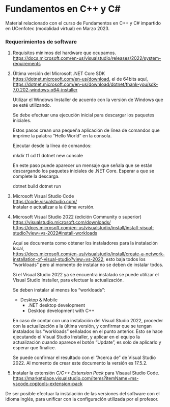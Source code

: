 # Fundamentos en C++ y C#
Material relacionado con el curso de Fundamentos en C++ y C# impartido en UCenfotec (modalidad virtual) en Marzo 2023.

### Requerimientos de software
1.	Requisitos mínimos del hardware que ocupamos. <br/>
	https://docs.microsoft.com/en-us/visualstudio/releases/2022/system-requirements
	
2.	Última versión del Microsoft .NET Core SDK<br/>
	https://dotnet.microsoft.com/en-us/download, el de 64bits aquí,<br/> 
	https://dotnet.microsoft.com/en-us/download/dotnet/thank-you/sdk-7.0.202-windows-x64-installer
	
	Utilizar el Windows Installer de acuerdo con la versión de Windows que se esté utilizando.
	
	Se debe efectuar una ejecución inicial para descargar los paquetes iniciales.
	
	Estos pasos crean una pequeña aplicación de línea de comandos que imprime la palabra “Hello World” en la consola. 
	
	Ejecutar desde la línea de comandos: 
	
	mkdir t1
	cd t1
	dotnet new console 

	En este paso puede aparecer un mensaje que señala que se están descargando los paquetes iniciales de .NET Core. 
	Esperar a que se complete la descarga.
		
	dotnet build
	dotnet run

3.	Microsoft Visual Studio Code<br/> 
	https://code.visualstudio.com/<br/>
	Instalar o actualizar a la última versión.
	
4.	Microsoft Visual Studio 2022 (edición Community o superior)<br/> 
	https://visualstudio.microsoft.com/downloads/<br/>
	https://docs.microsoft.com/en-us/visualstudio/install/install-visual-studio?view=vs-2022#install-workloads
	
	Aquí se documenta como obtener los instaladores para la instalación local,<br/> 
	https://docs.microsoft.com/en-us/visualstudio/install/create-a-network-installation-of-visual-studio?view=vs-2022, 
	esto baja todos los “workloads” pero al momento de instalar no se deben de instalar todos.
	
	Si el Visual Studio 2022 ya se encuentra instalado se puede utilizar el Visual Studio Installer, 
	para efectuar la actualización.

	Se deben instalar al menos los “workloads”: 
	- Desktop & Mobile 
		+ .NET desktop development
		+ Desktop development with C++
		
	En caso de contar con una instalación del Visual Studio 2022, proceder con la actualización a la última versión, 
	y confirmar que se tengan instalados los “workloads” señalados en el punto anterior. Esto se hace ejecutando el 
	Visual Studio Installer, y aplicar en el equipo la actualización cuando aparece el botón “Update”, es solo de 
	aplicarlo y esperar que finalice.
 
	Se puede confirmar el resultado con el “Acerca de” de Visual Studio 2022. Al momento de crear este documento la versión es 17.5.2.
	
5.	Instalar la extensión *C/C++ Extension Pack* para Visaual Studio Code.<br/>
	https://marketplace.visualstudio.com/items?itemName=ms-vscode.cpptools-extension-pack
	
De ser posible efectuar la instalación de las versiones del software con el idioma inglés, para unificar con la 
configuración utilizada por el profesor.
